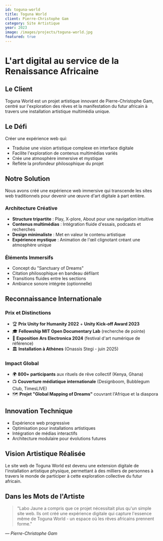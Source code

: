 ```yaml
---
id: toguna-world
title: Toguna World
client: Pierre-Christophe Gam
category: Site Artistique
year: 2023
image: /images/projects/toguna-world.jpg
featured: true
---
```


# L'art digital au service de la Renaissance Africaine

## Le Client

Toguna World est un projet artistique innovant de Pierre-Christophe Gam, centré sur l'exploration des rêves et la manifestation du futur africain à travers une installation artistique multimédia unique.

## Le Défi

Créer une expérience web qui:
- Traduise une vision artistique complexe en interface digitale
- Facilite l'exploration de contenus multimédias variés
- Crée une atmosphère immersive et mystique
- Reflète la profondeur philosophique du projet

## Notre Solution

Nous avons créé une expérience web immersive qui transcende les sites web traditionnels pour devenir une œuvre d'art digitale à part entière.

### Architecture Créative

- **Structure tripartite** : Play, X-plore, About pour une navigation intuitive
- **Contenus multimédias** : Intégration fluide d'essais, podcasts et recherches
- **Design minimaliste** : Met en valeur le contenu artistique
- **Expérience mystique** : Animation de l'œil clignotant créant une atmosphère unique

### Éléments Immersifs

- Concept du "Sanctuary of Dreams"
- Citation philosophique en bandeau défilant
- Transitions fluides entre les sections
- Ambiance sonore intégrée (optionnelle)

## Reconnaissance Internationale

### Prix et Distinctions

- 🏆 **Prix Unity for Humanity 2022** + **Unity Kick-off Award 2023**
- 🎓 **Fellowship MIT Open Documentary Lab** (recherche de pointe)
- 🎨 **Exposition Ars Electronica 2024** (festival d'art numérique de référence)
- 🏛️ **Installation à Athènes** (Onassis Stegi - juin 2025)

### Impact Global

- 🌍 **800+ participants** aux rituels de rêve collectif (Kenya, Ghana)
- 📺 **Couverture médiatique internationale** (Designboom, Bubblegum Club, TimesLIVE)
- 🗺️ **Projet "Global Mapping of Dreams"** couvrant l'Afrique et la diaspora

## Innovation Technique

- Expérience web progressive
- Optimisation pour installations artistiques
- Intégration de médias interactifs
- Architecture modulaire pour évolutions futures

## Vision Artistique Réalisée

Le site web de Toguna World est devenu une extension digitale de l'installation artistique physique, permettant à des milliers de personnes à travers le monde de participer à cette exploration collective du futur africain.

## Dans les Mots de l'Artiste

> "Labo Jaune a compris que ce projet nécessitait plus qu'un simple site web. Ils ont créé une expérience digitale qui capture l'essence même de Toguna World - un espace où les rêves africains prennent forme."

*— Pierre-Christophe Gam*
